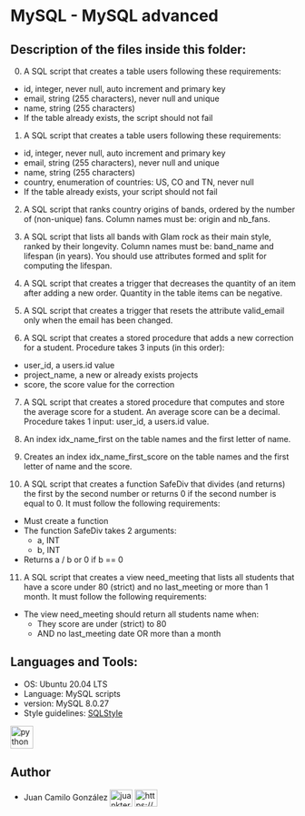 # MySQL - MySQL advanced

## Description of the files inside this folder:


0. A SQL script that creates a table users following these requirements:
- id, integer, never null, auto increment and primary key
- email, string (255 characters), never null and unique
- name, string (255 characters)
- If the table already exists, the script should not fail

1. A SQL script that creates a table users following these requirements:
- id, integer, never null, auto increment and primary key
- email, string (255 characters), never null and unique
- name, string (255 characters)
- country, enumeration of countries: US, CO and TN, never null
- If the table already exists, your script should not fail

2. A SQL script that ranks country origins of bands, ordered by the number of (non-unique) fans. Column names must be: origin and nb_fans.

3. A SQL script that lists all bands with Glam rock as their main style, ranked by their longevity. Column names must be: band_name and lifespan (in years). You should use attributes formed and split for computing the lifespan.

4. A SQL script that creates a trigger that decreases the quantity of an item after adding a new order. Quantity in the table items can be negative.

5. A SQL script that creates a trigger that resets the attribute valid_email only when the email has been changed.

6. A SQL script that creates a stored procedure that adds a new correction for a student.  Procedure takes 3 inputs (in this order):
- user_id, a users.id value
- project_name, a new or already exists projects
- score, the score value for the correction

7. A SQL script that creates a stored procedure that computes and store the average score for a student. An average score can be a decimal. Procedure takes 1 input: user_id, a users.id value.

8. An index idx_name_first on the table names and the first letter of name.

9. Creates an index idx_name_first_score on the table names and the first letter of name and the score.

10. A SQL script that creates a function SafeDiv that divides (and returns) the first by the second number or returns 0 if the second number is equal to 0. It must follow the following requirements:
- Must create a function
- The function SafeDiv takes 2 arguments:
	- a, INT
	- b, INT
- Returns a / b or 0 if b == 0

11. A SQL script that creates a view need_meeting that lists all students that have a score under 80 (strict) and no last_meeting or more than 1 month. It must follow the following requirements:
- The view need_meeting should return all students name when:
	- They score are under (strict) to 80
	- AND no last_meeting date OR more than a month


## Languages and Tools:

- OS: Ubuntu 20.04 LTS
- Language: MySQL scripts
- version: MySQL 8.0.27
- Style guidelines: [SQLStyle](http://www.tomjewett.com/dbdesign/dbdesign.php?page=setops.php)

<p align="left"> <a href="https://www.mysql.com/" target="_blank" rel="noreferrer"> <img src="https://www.mysql.com/common/logos/logo-mysql-170x115.png" alt="python" width="40" height="40"/> </a> </p>


## Author

- Juan Camilo González <a href="https://twitter.com/juankter" target="blank"><img align="center" src="https://raw.githubusercontent.com/rahuldkjain/github-profile-readme-generator/master/src/images/icons/Social/twitter.svg" alt="juankter" height="30" width="40" /></a>
<a href="https://bit.ly/2MBNR0t" target="blank"><img align="center" src="https://raw.githubusercontent.com/rahuldkjain/github-profile-readme-generator/master/src/images/icons/Social/linked-in-alt.svg" alt="https://bit.ly/2mbnr0t" height="30" width="40" /></a>